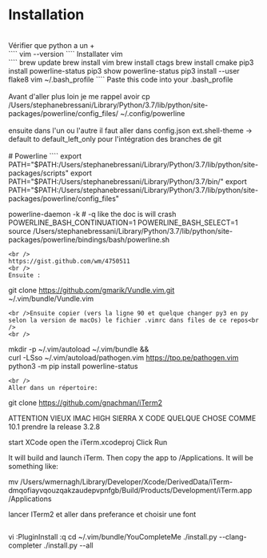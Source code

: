 # Installation
<br />
Vérifier que python a un +<br />
````
vim --version
````
Installater vim<br />
````
brew update
brew install vim
brew install ctags
brew install cmake
pip3 install powerline-status
pip3 show powerline-status
pip3 install --user flake8
vim ~/.bash_profile
````
Paste this code into your .bash_profile<br />
<br />
Avant d'aller plus loin je me rappel avoir cp /Users/stephanebressani/Library/Python/3.7/lib/python/site-packages/powerline/config_files/  ~/.config/powerline<br />
<br />
ensuite dans l'un ou l'autre il faut aller dans config.json ext.shell-theme -> default to default_left_only pour l'intégration des branches de git<br />
<br />
# Powerline
````
export PATH="$PATH:/Users/stephanebressani/Library/Python/3.7/lib/python/site-packages/scripts"
export PATH="$PATH:/Users/stephanebressani/Library/Python/3.7/bin/"
export PATH="$PATH:/Users/stephanebressani/Library/Python/3.7/lib/python/site-packages/powerline/config_files"

powerline-daemon -k # -q like the doc is will crash
POWERLINE_BASH_CONTINUATION=1
POWERLINE_BASH_SELECT=1
source /Users/stephanebressani/Library/Python/3.7/lib/python/site-packages/powerline/bindings/bash/powerline.sh
````
<br />
https://gist.github.com/wm/4750511
<br />
Ensuite :
````
git clone https://github.com/gmarik/Vundle.vim.git ~/.vim/bundle/Vundle.vim
````
<br />Ensuite copier (vers la ligne 90 et quelque changer py3 en py selon la version de macOs) le fichier .vimrc dans files de ce repos<br />
<br />
````
mkdir -p ~/.vim/autoload ~/.vim/bundle && \
curl -LSso ~/.vim/autoload/pathogen.vim https://tpo.pe/pathogen.vim
python3 -m pip install powerline-status
````
<br />
Aller dans un répertoire:
````
git clone https://github.com/gnachman/iTerm2

ATTENTION VIEUX IMAC HIGH SIERRA X CODE QUELQUE CHOSE COMME 10.1 prendre la release 3.2.8

start XCode
open the iTerm.xcodeproj
Click Run

It will build and launch iTerm. Then copy the app to /Applications. It will be something like:

mv /Users/wmernagh/Library/Developer/Xcode/DerivedData/iTerm-dmqofiayvqouzqakzaudepvpnfgb/Build/Products/Development/iTerm.app /Applications

lancer ITerm2 et aller dans preferance et choisir une font
````

````
vi
:PluginInstall
:q
cd ~/.vim/bundle/YouCompleteMe
./install.py --clang-completer
./install.py --all
````
